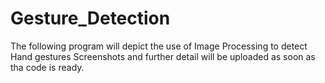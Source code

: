 # Gesture_Detection

The following program will depict the use of Image Processing to detect Hand gestures
Screenshots and further detail will be uploaded as soon as tha code is ready.